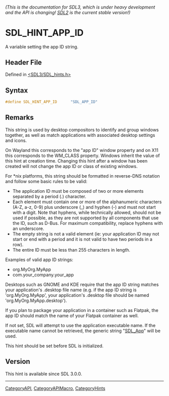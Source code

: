 ###### (This is the documentation for SDL3, which is under heavy development and the API is changing! [SDL2](https://wiki.libsdl.org/SDL2/) is the current stable version!)
# SDL_HINT_APP_ID

A variable setting the app ID string.

## Header File

Defined in [<SDL3/SDL_hints.h>](https://github.com/libsdl-org/SDL/blob/main/include/SDL3/SDL_hints.h)

## Syntax

```c
#define SDL_HINT_APP_ID      "SDL_APP_ID"
```

## Remarks

This string is used by desktop compositors to identify and group windows
together, as well as match applications with associated desktop settings
and icons.

On Wayland this corresponds to the "app ID" window property and on X11 this
corresponds to the WM_CLASS property. Windows inherit the value of this
hint at creation time. Changing this hint after a window has been created
will not change the app ID or class of existing windows.

For *nix platforms, this string should be formatted in reverse-DNS notation
and follow some basic rules to be valid:

- The application ID must be composed of two or more elements separated by
  a period (.) character.
- Each element must contain one or more of the alphanumeric characters
  (A-Z, a-z, 0-9) plus underscore (_) and hyphen (-) and must not start
  with a digit. Note that hyphens, while technically allowed, should not be
  used if possible, as they are not supported by all components that use
  the ID, such as D-Bus. For maximum compatibility, replace hyphens with an
  underscore.
- The empty string is not a valid element (ie: your application ID may not
  start or end with a period and it is not valid to have two periods in a
  row).
- The entire ID must be less than 255 characters in length.

Examples of valid app ID strings:

- org.MyOrg.MyApp
- com.your_company.your_app

Desktops such as GNOME and KDE require that the app ID string matches your
application's .desktop file name (e.g. if the app ID string is
'org.MyOrg.MyApp', your application's .desktop file should be named
'org.MyOrg.MyApp.desktop').

If you plan to package your application in a container such as Flatpak, the
app ID should match the name of your Flatpak container as well.

If not set, SDL will attempt to use the application executable name. If the
executable name cannot be retrieved, the generic string
"[SDL_App](SDL_App)" will be used.

This hint should be set before SDL is initialized.

## Version

This hint is available since SDL 3.0.0.

----
[CategoryAPI](CategoryAPI), [CategoryAPIMacro](CategoryAPIMacro), [CategoryHints](CategoryHints)

